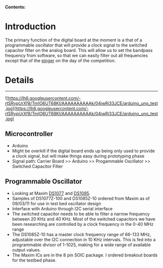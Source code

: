 **Contents:**


# Introduction #

The primary function of the digital board at the moment is a that of a programmable oscillator that will provide a clock signal to the switched capacitor filter on the analog board. This will allow us to set the bandpass frequency from software, so that we can easily filter out all frequencies except that of the [pinger](http://code.google.com/p/seabee3-ros-pkg/wiki/sonar_passive#Past_Objective_Information) on the day of the competition.


# Details #



---

![https://lh6.googleusercontent.com/-rtSRypUrXf8/TmIO6UT68KI/AAAAAAAAAAk/04iwRj33JCE/arduino_uno_test.jpg](https://lh6.googleusercontent.com/-rtSRypUrXf8/TmIO6UT68KI/AAAAAAAAAAk/04iwRj33JCE/arduino_uno_test.jpg)
## Microcontroller ##
  * Arduino
  * Might be overkill if the digital board ends up being only used to provide a clock signal, but will make things easy during prototyping phase
  * Signal path: Carrier Board >> Arduino >> Progammable Oscillator >> Switched Capacitor Filter


## Programmable Oscillator ##
  * Looking at Maxim [DS1077](http://pdfserv.maxim-ic.com/en/ds/DS1077.pdf) and [DS1085](http://datasheets.maxim-ic.com/en/ds/DS1085.pdf).
  * Samples of DS1077Z-100 and DS1085Z-10 ordered from Maxim as of 09/03/11 for use in test bed oscillator design
  * Interface with Arduino through I2C serial interface
  * The switched capacitor needs to be able to filter a narrow frequency between 20 KHz and 40 KHz. Most of the switched capacitors we have been researching are controlled by a clock frequency in the 0-40 MHz range
  * The DS1085Z-10 has a master clock frequency range of 66-133 MHz, adjustable over the I2C connection in 10 KHz intervals. This is fed into a programmable divisor of 1-1025, making for a wide range of available output values.
  * The Maxim ICs are in the 8 pin SOIC package. I ordered breakout boards for the testbed phase.